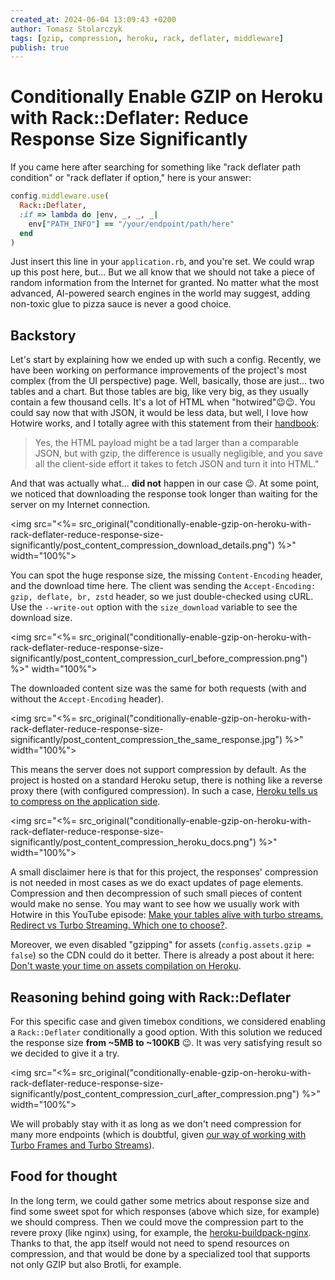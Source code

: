 ```yaml
---
created_at: 2024-06-04 13:09:43 +0200
author: Tomasz Stolarczyk
tags: [gzip, compression, heroku, rack, deflater, middleware]
publish: true
---
```


# Conditionally Enable GZIP on Heroku with Rack::Deflater: Reduce Response Size Significantly

If you came here after searching for something like "rack deflater path condition" or "rack deflater if option," here is 
your answer:

```ruby
config.middleware.use(
  Rack::Deflater,
  :if => lambda do |env, _, _, _| 
    env["PATH_INFO"] == "/your/endpoint/path/here" 
  end
)
```

Just insert this line in your `application.rb`, and you're set. We could wrap up this post here, but... But we all know 
that we should not take a piece of random information from the Internet for granted. No matter what the most advanced, 
AI-powered search engines in the world may suggest, adding non-toxic glue to pizza sauce is never a good choice.

## Backstory

Let's start by explaining how we ended up with such a config. Recently, we have been working on performance improvements 
of the project's most complex (from the UI perspective) page. Well, basically, those are just... two tables and a chart. 
But those tables are big, like very big, as they usually contain a few thousand cells. It's a lot of HTML when "hotwired"😉😉. 
You could say now that with JSON, it would be less data, but well, I love how Hotwire works, and I totally 
agree with this statement from their [handbook](https://turbo.hotwired.dev/handbook/introduction#turbo-streams%3A-deliver-live-page-changes):

> Yes, the HTML payload might be a tad larger than a comparable JSON, but with gzip, the difference is usually negligible, 
> and you save all the client-side effort it takes to fetch JSON and turn it into HTML."

And that was actually what... **did not** happen in our case 😉. At some point, we noticed that downloading the response 
took longer than waiting for the server on my Internet connection.

<img src="<%= src_original("conditionally-enable-gzip-on-heroku-with-rack-deflater-reduce-response-size-significantly/post_content_compression_download_details.png") %>" width="100%">

You can spot the huge response size, the missing `Content-Encoding` header, and the download time here. The client was 
sending the `Accept-Encoding: gzip, deflate, br, zstd` header, so we just double-checked using cURL. Use the `--write-out` 
option with the `size_download` variable to see the download size.

<img src="<%= src_original("conditionally-enable-gzip-on-heroku-with-rack-deflater-reduce-response-size-significantly/post_content_compression_curl_before_compression.png") %>" width="100%">

The downloaded content size was the same for both requests (with and without the `Accept-Encoding` header).

<img src="<%= src_original("conditionally-enable-gzip-on-heroku-with-rack-deflater-reduce-response-size-significantly/post_content_compression_the_same_response.jpg") %>" width="100%">

This means the server does not support compression by default. As the project is hosted on a standard Heroku setup, there 
is nothing like a reverse proxy there (with configured compression). In such a case, [Heroku tells us to compress on the application side](https://devcenter.heroku.com/articles/compressing-http-messages-with-gzip).

<img src="<%= src_original("conditionally-enable-gzip-on-heroku-with-rack-deflater-reduce-response-size-significantly/post_content_compression_heroku_docs.png") %>" width="100%">

A small disclaimer here is that for this project, the responses' compression is not needed in most cases as we do exact 
updates of page elements. Compression and then decompression of such small pieces of content would make no sense. You may 
want to see how we usually work with Hotwire in this YouTube episode: [Make your tables alive with turbo streams. Redirect vs Turbo Streaming. Which one to choose?](https://www.youtube.com/watch?v=hc1C0r4a1J4).

Moreover, we even disabled "gzipping" for assets (`config.assets.gzip = false`) so the CDN could do it better. 
There is already a post about it here: [Don't waste your time on assets compilation on Heroku](https://blog.arkency.com/dont-waste-your-time-on-assets-compilation-on-heroku/).

## Reasoning behind going with Rack::Deflater

For this specific case and given timebox conditions, we considered enabling a `Rack::Deflater` conditionally a good option. 
With this solution we reduced the response size **from ~5MB to ~100KB** 😉. It was very satisfying result so we decided to give it a try.

<img src="<%= src_original("conditionally-enable-gzip-on-heroku-with-rack-deflater-reduce-response-size-significantly/post_content_compression_curl_after_compression.png") %>" width="100%">

We will probably stay with it as long as we don't need compression for many more endpoints (which is doubtful, 
given [our way of working with Turbo Frames and Turbo Streams](https://www.youtube.com/watch?v=hc1C0r4a1J4)).

## Food for thought

In the long term, we could gather some metrics about response size and find 
some sweet spot for which responses (above which size, for example) we should compress. Then we could move the compression 
part to the revere proxy (like nginx) using, for example, the [heroku-buildpack-nginx](https://github.com/heroku/heroku-buildpack-nginx). 
Thanks to that, the app itself would not need to spend resources on compression, and that would be done by a specialized 
tool that supports not only GZIP but also Brotli, for example.

